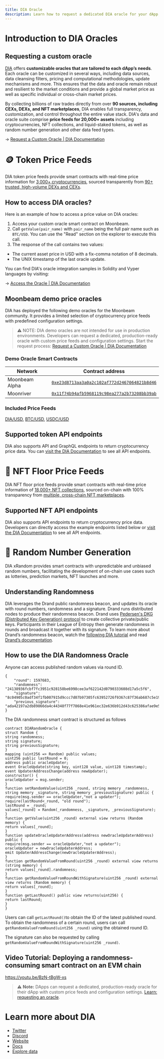 ```yaml
---
title: DIA Oracle
description: Learn how to request a dedicated DIA oracle for your dApp, enabling access to price data for 2500+ tokens, randomness, and more. 
---
```


# Introduction to DIA Oracles

## Requesting a custom oracle

[DIA](https://www.diadata.org/) offers **customizable oracles that are tailored to each dApp’s needs**. Each oracle can be customized in several ways, including data sources, data cleansing filters, pricing and computational methodologies, update mechanisms and more. This ensures that the data and oracle remain robust and resilient to the market conditions and provide a global market price as well as specific individual or cross-chain market prices.

By collecting billions of raw trades directly from over **90 sources, including CEXs, DEXs, and NFT marketplaces**, DIA enables full transparency, customization, and control throughout the entire value stack. DIA's data and oracle suite comprise **price feeds for 20,000+ assets** including cryptocurrencies, NFT collections, and liquid-staked tokens, as well as random number generation and other data feed types.

→ [Request a Custom Oracle | DIA Documentation](https://docs.diadata.org/introduction/intro-to-dia-oracles/request-an-oracle)

# 🪙 Token Price Feeds

DIA token price feeds provide smart contracts with real-time price information for [3,000+ cryptocurrencies](https://diadata.org/app/price), sourced transparently from [90+ trusted, high-volume DEXs and CEXs](https://diadata.org/app/source/defi).

## How to access DIA oracles?

Here is an example of how to access a price value on DIA oracles:

1. Access your custom oracle smart contract on Moonbeam.
2. Call `getValue(pair_name)` with `pair_name` being the full pair name such as `BTC/USD`. You can use the "Read" section on the explorer to execute this call.
3. The response of the call contains two values:
- The current asset price in USD with a fix-comma notation of 8 decimals.
- The UNIX timestamp of the last oracle update.

You can find DIA's oracle integration samples in Solidity and Vyper languages by visiting:

→ [Access the Oracle | DIA Documentation](https://docs.diadata.org/products/token-price-feeds/access-the-oracle)

## Moonbeam demo price oracles

DIA has deployed the following demo oracles for the Moonbeam community. It provides a limited selection of cryptocurrency price feeds with predefined configuration settings.

> ⚠️ NOTE: DIA demo oracles are not intended for use in production environments. Developers can request a dedicated, production-ready oracle with custom price feeds and configuration settings. Start the request process: [Request a Custom Oracle | DIA Documentation](https://docs.diadata.org/introduction/intro-to-dia-oracles/request-an-oracle)

### Demo Oracle Smart Contracts

| Network        | Contract address      
| -------------- | -------------------------------------------------------------------------------------------------------------------------------------- |
| Moonbeam Alpha  | [`0xe23d8713aa3a0a2c102af772d2467064821b8d46`](https://moonbase.moonscan.io/address/0xe23d8713aa3a0a2c102af772d2467064821b8d46)        |
| Moonriver  | [`0x11f74b94afb5968119c98ea277a2b73208bb39ab`](https://moonriver.moonscan.io/address/0x11f74b94afb5968119c98ea277a2b73208bb39ab)        |

### Included Price Feeds

[DIA/USD](https://diadata.org/app/price/asset/Ethereum/0x84cA8bc7997272c7CfB4D0Cd3D55cd942B3c9419/), [BTC/USD](https://diadata.org/app/price/asset/Bitcoin/0x0000000000000000000000000000000000000000/), [USDC/USD](https://diadata.org/app/price/asset/Ethereum/0xA0b86991c6218b36c1d19D4a2e9Eb0cE3606eB48/)

## Supported token API endpoints

DIA also supports API and GraphQL endpoints to return cryptocurrency price data. You can [visit the DIA Documentation](https://docs.diadata.org/products/token-price-feeds/access-api-endpoints) to see all API endpoints.

# 🎨 NFT Floor Price Feeds

DIA NFT floor price feeds provide smart contracts with real-time price information of [18,000+ NFT collections](https://diadata.org/app/floor-price), sourced on-chain with 100% transparency from [multiple, cross-chain NFT marketplaces](https://diadata.org/app/source/nft).

## Supported NFT API endpoints

DIA also supports API endpoints to return cryptocurrency price data. Developers can directly access the example endpoints listed below or [visit the DIA Documentation](https://docs.diadata.org/products/nft-floor-price-feeds/access-api-endpoints) to see all API endpoints.

# 🎲 Random Number Generation
DIA xRandom provides smart contracts with unpredictable and unbiased random numbers, facilitating the development of on-chain use cases such as lotteries, prediction markets, NFT launches and more.
## Understanding Randomness
DIA leverages the Drand public randomness beacon, and updates its oracle with round numbers, randomness and a signature. Drand runs distributed nodes to produce their randomness beacon. Drand uses [Pedersen's DKG (Distributed Key Generation) protocol](https://drand.love/docs/cryptography/#distributed-key-generation-dkg) to create collective private/public keys. Participants in their League of Entropy then generate randomness in rounds and broadcast it together with its signature.
To learn more about Drand’s randomness beacon, watch the [following DIA tutorial](https://youtu.be/7HALDJr8V3g) and read [Drand’s documentation](https://drand.love/docs/overview/#how-drand-works).
## How to use the DIA Randomness Oracle
Anyone can access published random values via round ID.
```
{
	"round": 1597683,
	"randomness": "24138936fcbf7fc3951c928158be6998cee3af622142d0790333608d17a5c5f6",
	"signature": "8c04905c0adf34f1fb007915d9ccc7d07b97305fc63952726f9367c87f36ab687c5e190c151f6ac4d760a9e009fc54230adb8513885449d649a229bc727be9ff347bdbce1c609cebf993b6ae57133fbcf23f96b15dbd3510cb5f2ade6b30b647",
	"previous_signature": "ada42197a2db89866da4c44348f77f7868e41e961ec32e636b912d43c625386afae9e54944ac573047dbd227ee495b52059586c8d8cd0edfe18cc15ca0666a66651da1d62b12af2d0fac19735bed9298690a593571965c3ad7c7b11947e76ec0"
}
```


The DIA randomness smart contract is structured as follows
```pragma solidity ^0.8.0;
contract DIARandomOracle {
struct Random {
string randomness;
string signature;
string previousSignature;
}
mapping (uint256 => Random) public values;
uint256 public lastRound = 0;
address public oracleUpdater;
event OracleUpdate(string key, uint128 value, uint128 timestamp);
event UpdaterAddressChange(address newUpdater);
constructor() {
oracleUpdater = msg.sender;
}
function setRandomValue(uint256 _round, string memory _randomness, string memory _signature, string memory _previousSignature) public {
require(msg.sender == oracleUpdater,"not a updater");
require(lastRound<_round, "old round");
lastRound = _round;
values[_round] = Random(_randomness, _signature, _previousSignature);
}
function getValue(uint256 _round) external view returns (Random memory) {
return values[_round];
}
function updateOracleUpdaterAddress(address newOracleUpdaterAddress) public {
require(msg.sender == oracleUpdater,"not a updater");
oracleUpdater = newOracleUpdaterAddress;
emit UpdaterAddressChange(newOracleUpdaterAddress);
}
function getRandomValueFromRound(uint256 _round) external view returns (string memory) {
return values[_round].randomness;
}
function getRandomValueFromRoundWithSignature(uint256 _round) external view returns (Random memory) {
return values[_round];
}
function getLastRound() public view returns(uint256) {
return lastRound;
}
}
```

Users can call `getLastRound()`to obtain the ID of the latest published round. To obtain the randomness of a certain round, users can call `getRandomValueFromRound(uint256 _round)` using the obtained round ID.

The signature can also be requested by calling `getRandomValueFromRoundWithSignature(uint256 _round)`.

## Video Tutorial: Deploying a randomness-consuming smart contract on an EVM chain
https://youtu.be/BzN-tBgW-xs


> ⚠️ **Note:** DApps can request a dedicated, production-ready oracle for their dApp with custom price feeds and configuration settings. [Learn: requesting an oracle](https://docs.google.com/document/d/1Rbeic7f3e5an-ZT7rJSB_svCBRWTlSISsmnpOo18HQ0/edit#heading=h.ysc3hbr0lfty).


# Learn more about DIA

- [Twitter](https://twitter.com/DIAdata_org)
- [Discord](https://discord.gg/ZvGjVY5uvs)
- [Website](https://diadata.org/)
- [Docs](https://docs.diadata.org/)
- [Explore data](https://www.diadata.org/app/)
